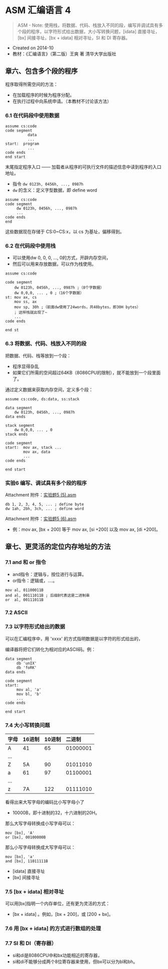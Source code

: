 # ASM 汇编语言 4

> ASM - Note: 使用栈，将数据、代码、栈放入不同的段，编写并调试具有多个段的程序，以字符形式给出数据，大小写转换问题，\[idata\] 直接寻址，\[bx\] 间接寻址，\[bx + idata\] 相对寻址，SI 和 DI 寄存器。

* Created on 2014-10
* 教材：《汇编语言》（第二版）王爽 著 清华大学出版社

## 章六、包含多个段的程序

程序取得所需空间的方法：

* 在加载程序的时候为程序分配。
* 在执行过程中向系统申请。（本教材不讨论该方法）

### 6.1 在代码段中使用数据

```text
assume cs:code
code segment
          data
          ...
start:  program
          ...
code ends
end start
```

末尾指定程序入口 —— 加载者从程序的可执行文件的描述信息中读到程序的入口地址。

* 指令 `dw 0123h, 0456h, ..., 0987h`
* `dw` 的含义：定义字型数据，即 define word

```text
assume cs:code
code segment
     dw 0123h, 0456h, ..., 0987h
     ...
code ends
end
```

这些数据现在存储于 CS:0~CS:x，以 cs 为基址，偏移得到。

### 6.2 在代码段中使用栈

* 可以使用dw 0, 0, 0, ..., 0的方式，开辟内存空间，
* 然后可以用来存放数据，可以作为栈使用。

```text
assume cs:code

code segment
    dw 0123h, 0456h, ..., 0987h ;（8个字数据）
    dw 0,0,0, ... , 0 ;（16个字数据）
st: mov ax, cs
    mov ss, ax
    mov sp, 30h ;（前面dw使用了24words，共48bytes，即30H bytes）
    ; 这样栈就出现了~
    ...
code ends

end st
```

### 6.3 将数据、代码、栈放入不同的段

把数据、代码、栈等放到一个段：

* 程序显得杂乱
* 如果它们所需的空间超过64KB（8086CPU的限制），就不能放到一个段里面了。

通过定义数据来获取内存空间，定义多个段：

```text
assume cs:code, ds:data, ss:stack

data segment
    dw 0123h, 0456h, ..., 0987h
data ends

stack segment
    dw 0,0,0, ... , 0
stack ends

code segment
start:  mov ax, stack ...
        mov ax, data
        ...
code ends

end start
```

### 实验6 编写、调试具有多个段的程序

Attachment 附件：[实验题5 \(5\).asm](https://att.icehe.xyz//Assembly%20Language%20-%20Note%204/%E5%AE%9E%E9%AA%8C%E9%A2%985%285%29.asm)

```text
db 1, 2, 3, 4, 5, ... ; define byte
dw 1ah, 2bh, 3ch, ... ; define word
```

Attachment 附件：[实验题5 \(6\).asm](https://att.icehe.xyz//Assembly%20Language%20-%20Note%204/%E5%AE%9E%E9%AA%8C%E9%A2%985%286%29.asm)

* 例：mov ax, \[bx + 200\] 等于 mov ax, \[si +200\] 以及 mov ax, \[di +200\]。

## 章七、更灵活的定位内存地址的方法

### 7.1 and 和 or 指令

* and指令：逻辑与，按位进行与运算。
* or指令：逻辑或，....。

```text
mov al, 01100011B
and al, 00111011B ; 后缀B代表这是二进制串
or  al, 00111011B
```

### 7.2 ASCII

### 7.3 以字符形式给出的数据

可以在汇编程序中，用 'xxxx' 的方式指明数据是以字符的形式给出的，

编译器将把它们转化为相对应的ASCII码。例：

```text
data segment
     db 'unIX'
     db 'foRK'
data ends

code segment
start:
     mov al, 'a'
     mov bl, 'b'
     ...
code ends

end start
```

### 7.4 大小写转换问题

| 字母 | 16进制 | 10进制 | 二进制 |
| :--- | :--- | :--- | :--- |
| A | 41 | 65 | 01000001 |
| … |  |  |  |
| Z | 5A | 90 | 01011010 |
| a | 61 | 97 | 01100001 |
| … |  |  |  |
| z | 7A | 122 | 01111010 |

看得出来大写字母的编码比小写字母小了

* 10000B，即十进制的32，十六进制的20H。

那么大写字母转换成小写字母可以：

```text
mov [bx], 'A'
or [bx], 00100000B
```

那么小写字母转换成大写字母可以：

```text
mov [bx], 'a'
and [bx], 11011111B
```

* \[idata\] 直接寻址
* \[bx\] 间接寻址

### 7.5 \[bx + idata\] 相对寻址

可以用\[bx\]指明一个内存单位，还有更为灵活的方式：

* \[bx + idata\] 。例如，\[bx + 200\]，或 \[200 + bx\]。

### 7.6 用 \[bx + idata\] 的方式进行数组的处理

### 7.7 SI 和 DI（寄存器）

* si和di是8086CPU中和bx功能相近的寄存器，
* si和di不能够分成两个8位寄存器来使用，但bx可以分为bl和bh。

